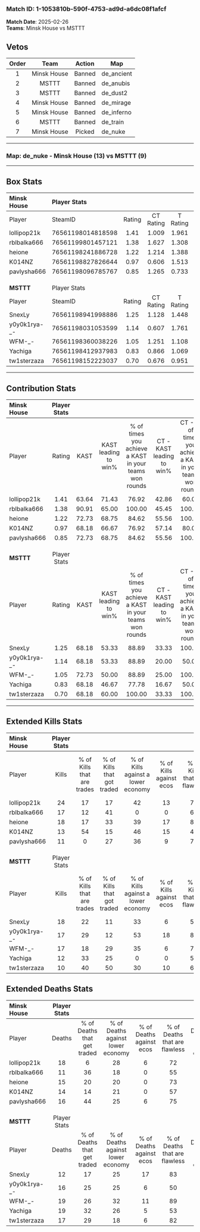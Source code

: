 ### Match ID: 1-1053810b-590f-4753-ad9d-a6dc08f1afcf  
**Match Date**: 2025-02-26  
**Teams**: Minsk House vs MSTTT  

## Vetos  

| Order | Team | Action | Map |
| :---: | :--: | :----: | --- |
| 1 | Minsk House | Banned | de_ancient |
| 2 | MSTTT | Banned | de_anubis |
| 3 | MSTTT | Banned | de_dust2 |
| 4 | Minsk House | Banned | de_mirage |
| 5 | Minsk House | Banned | de_inferno |
| 6 | MSTTT | Banned | de_train |
| 7 | Minsk House | Picked | de_nuke |

---  

### **Map**: de_nuke - Minsk House (13) vs MSTTT (9)  
---  

## Box Stats  

| **Minsk House** | Player Stats      |        |           |          |       |       |       |         |        |      |     |
| :- | :- | :-: | :-: | :-: | :-: | :-: | :-: | :-: | :-: | :-: | :-: |
| Player          | SteamID           | Rating | CT Rating | T Rating | KAST  |  ADR  | Kills | Assists | Deaths | K/D  | HS% |
| lollipop21k     | 76561198014818598 |  1.41  |   1.009   |  1.961   | 63.64 | 115.1 |  24   |    3    |   18   | 1.33 | 58  |
| rblbalka666     | 76561199801457121 |  1.38  |   1.627   |  1.308   | 90.91 | 73.7  |  17   |    3    |   11   | 1.55 | 64  |
| heione          | 76561198241886728 |  1.22  |   1.214   |  1.388   | 72.73 | 85.4  |  18   |    2    |   15   | 1.20 | 55  |
| K014NZ          | 76561198827826644 |  0.97  |   0.606   |  1.513   | 68.18 | 69.0  |  13   |    4    |   14   | 0.93 | 61  |
| pavlysha666     | 76561198096785767 |  0.85  |   1.265   |  0.733   | 72.73 | 60.2  |  11   |    5    |   16   | 0.69 | 63  |
|                 |                   |        |           |          |       |       |       |         |        |      |     |
|                 |                   |        |           |          |       |       |       |         |        |      |     |
|                 |                   |        |           |          |       |       |       |         |        |      |     |
| **MSTTT**       | Player Stats      |        |           |          |       |       |       |         |        |      |     |
| Player          | SteamID           | Rating | CT Rating | T Rating | KAST  |  ADR  | Kills | Assists | Deaths | K/D  | HS% |
| SnexLy          | 76561198941998886 |  1.25  |   1.128   |  1.448   | 68.18 | 85.6  |  18   |    1    |   12   | 1.50 | 50  |
| y0y0k1rya-_-    | 76561198031053599 |  1.14  |   0.607   |  1.761   | 68.18 | 90.9  |  17   |    2    |   16   | 1.06 | 47  |
| WFM-_-          | 76561198360038226 |  1.05  |   1.251   |  1.108   | 72.73 | 78.8  |  17   |    0    |   19   | 0.89 | 52  |
| Yachiga         | 76561198412937983 |  0.83  |   0.866   |  1.069   | 68.18 | 74.5  |  12   |    5    |   19   | 0.63 | 50  |
| tw1sterzaza     | 76561198152223037 |  0.70  |   0.676   |  0.951   | 68.18 | 45.5  |  10   |    4    |   17   | 0.59 | 30  |
---  

## Contribution Stats  

| **Minsk House** | Player Stats |       |                      |                                                        |                           |                                                             |                          |                                                            |
| :- | :-: | :-: | :-: | :-: | :-: | :-: | :-: | :-: |
| Player          |    Rating    | KAST  | KAST leading to win% | % of times you achieve a KAST in your teams won rounds | CT - KAST leading to win% | CT - % of times you achieve a KAST in your teams won rounds | T - KAST leading to win% | T - % of times you achieve a KAST in your teams won rounds |
| lollipop21k     |     1.41     | 63.64 |        71.43         |                         76.92                          |           42.86           |                            60.00                            |          100.00          |                           87.50                            |
| rblbalka666     |     1.38     | 90.91 |        65.00         |                         100.00                         |           45.45           |                           100.00                            |          88.89           |                           100.00                           |
| heione          |     1.22     | 72.73 |        68.75         |                         84.62                          |           55.56           |                           100.00                            |          85.71           |                           75.00                            |
| K014NZ          |     0.97     | 68.18 |        66.67         |                         76.92                          |           57.14           |                            80.00                            |          75.00           |                           75.00                            |
| pavlysha666     |     0.85     | 72.73 |        68.75         |                         84.62                          |           55.56           |                           100.00                            |          85.71           |                           75.00                            |
|                 |              |       |                      |                                                        |                           |                                                             |                          |                                                            |
|                 |              |       |                      |                                                        |                           |                                                             |                          |                                                            |
|                 |              |       |                      |                                                        |                           |                                                             |                          |                                                            |
| **MSTTT**       | Player Stats |       |                      |                                                        |                           |                                                             |                          |                                                            |
| Player          |    Rating    | KAST  | KAST leading to win% | % of times you achieve a KAST in your teams won rounds | CT - KAST leading to win% | CT - % of times you achieve a KAST in your teams won rounds | T - KAST leading to win% | T - % of times you achieve a KAST in your teams won rounds |
| SnexLy          |     1.25     | 68.18 |        53.33         |                         88.89                          |           33.33           |                           100.00                            |          66.67           |                           85.71                            |
| y0y0k1rya-_-    |     1.14     | 68.18 |        53.33         |                         88.89                          |           20.00           |                            50.00                            |          70.00           |                           100.00                           |
| WFM-_-          |     1.05     | 72.73 |        50.00         |                         88.89                          |           25.00           |                           100.00                            |          75.00           |                           85.71                            |
| Yachiga         |     0.83     | 68.18 |        46.67         |                         77.78                          |           16.67           |                            50.00                            |          66.67           |                           85.71                            |
| tw1sterzaza     |     0.70     | 68.18 |        60.00         |                         100.00                         |           33.33           |                           100.00                            |          77.78           |                           100.00                           |
---  

## Extended Kills Stats  

| **Minsk House** | Player Stats |                            |                            |                                    |                         |                              |                                 |                                       |                    |           |
| :- | :-: | :-: | :-: | :-: | :-: | :-: | :-: | :-: | :-: | :-: |
| Player          |    Kills     | % of Kills that are trades | % of Kills that got traded | % of Kills against a lower economy | % of Kills against ecos | % of Kills that are flawless | % of Kills that are close duels | % of Kills that are assisted by flash | Pistol Round Kills | AWP Kills |
| lollipop21k     |      24      |             17             |             17             |                 42                 |           13            |              75              |                0                |                   0                   |         3          |     0     |
| rblbalka666     |      17      |             12             |             41             |                 0                  |            0            |              65              |               12                |                   0                   |         2          |     0     |
| heione          |      18      |             17             |             33             |                 39                 |           17            |              89              |                0                |                   0                   |         3          |     4     |
| K014NZ          |      13      |             54             |             15             |                 46                 |           15            |              46              |                0                |                   0                   |         0          |     0     |
| pavlysha666     |      11      |             0              |             27             |                 36                 |            9            |              73              |                9                |                   0                   |         2          |     0     |
|                 |              |                            |                            |                                    |                         |                              |                                 |                                       |                    |           |
|                 |              |                            |                            |                                    |                         |                              |                                 |                                       |                    |           |
|                 |              |                            |                            |                                    |                         |                              |                                 |                                       |                    |           |
| **MSTTT**       | Player Stats |                            |                            |                                    |                         |                              |                                 |                                       |                    |           |
| Player          |    Kills     | % of Kills that are trades | % of Kills that got traded | % of Kills against a lower economy | % of Kills against ecos | % of Kills that are flawless | % of Kills that are close duels | % of Kills that are assisted by flash | Pistol Round Kills | AWP Kills |
| SnexLy          |      18      |             22             |             11             |                 33                 |            6            |              56              |                0                |                   0                   |         2          |    12     |
| y0y0k1rya-_-    |      17      |             29             |             12             |                 53                 |           18            |              82              |                6                |                   0                   |         1          |     0     |
| WFM-_-          |      17      |             18             |             29             |                 35                 |            6            |              76              |                6                |                   0                   |         1          |     0     |
| Yachiga         |      12      |             33             |             25             |                 0                  |            0            |              58              |                0                |                   0                   |         2          |     0     |
| tw1sterzaza     |      10      |             40             |             50             |                 30                 |           10            |              60              |               10                |                   0                   |         0          |     0     |
## Extended Deaths Stats  

| **Minsk House** | Player Stats |                             |                                   |                          |                               |                            |                           |               |
| :- | :-: | :-: | :-: | :-: | :-: | :-: | :-: | :-: |
| Player          |    Deaths    | % of Deaths that get traded | % of Deaths against lower economy | % of Deaths against ecos | % of Deaths that are flawless | % of Deaths that are close | % of Deaths while blinded | Deaths to AWP |
| lollipop21k     |      18      |              6              |                28                 |            6             |              72               |             6              |             0             |       2       |
| rblbalka666     |      11      |             36              |                18                 |            0             |              55               |             9              |             0             |       0       |
| heione          |      15      |             20              |                20                 |            0             |              73               |             0              |             0             |       6       |
| K014NZ          |      14      |             14              |                21                 |            0             |              57               |             7              |             0             |       4       |
| pavlysha666     |      16      |             44              |                25                 |            6             |              75               |             0              |             0             |       0       |
|                 |              |                             |                                   |                          |                               |                            |                           |               |
|                 |              |                             |                                   |                          |                               |                            |                           |               |
|                 |              |                             |                                   |                          |                               |                            |                           |               |
| **MSTTT**       | Player Stats |                             |                                   |                          |                               |                            |                           |               |
| Player          |    Deaths    | % of Deaths that get traded | % of Deaths against lower economy | % of Deaths against ecos | % of Deaths that are flawless | % of Deaths that are close | % of Deaths while blinded | Deaths to AWP |
| SnexLy          |      12      |             17              |                25                 |            17            |              83               |             0              |             0             |       2       |
| y0y0k1rya-_-    |      16      |             25              |                25                 |            6             |              50               |             6              |             0             |       0       |
| WFM-_-          |      19      |             26              |                32                 |            11            |              89               |             0              |             0             |       1       |
| Yachiga         |      19      |             32              |                26                 |            5             |              53               |             11             |             0             |       1       |
| tw1sterzaza     |      17      |             29              |                18                 |            6             |              82               |             0              |             0             |       0       |
